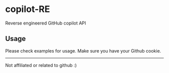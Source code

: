 # copilot-RE
Reverse engineered GitHub copilot API

## Usage
Please check examples for usage. Make sure you have your Github cookie.

---
Not affiliated or related to github :)
